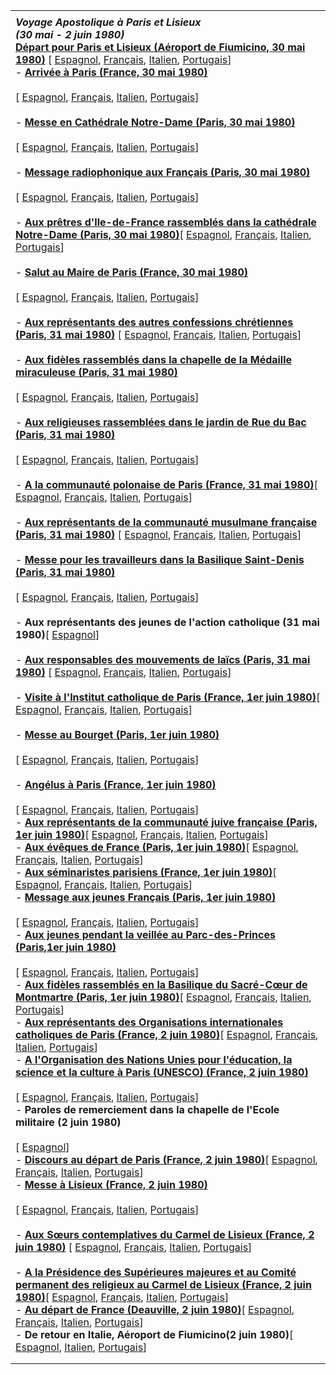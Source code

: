 |     |
| --- |
|  |
| ***Voyage Apostolique à Paris et Lisieux***<br>***(30 mai - 2 juin 1980)***<br>**[Départ pour Paris et Lisieux (Aéroport de Fiumicino, 30 mai 1980)](/content/john-paul-ii/fr/speeches/1980/may/documents/hf_jp-ii_spe_19800530_partenza-francia.html)** \[ [Espagnol](/content/john-paul-ii/es/speeches/1980/may/documents/hf_jp-ii_spe_19800530_partenza-francia.html), [Français](/content/john-paul-ii/fr/speeches/1980/may/documents/hf_jp-ii_spe_19800530_partenza-francia.html), [Italien](/content/john-paul-ii/it/speeches/1980/may/documents/hf_jp-ii_spe_19800530_partenza-francia.html), [Portugais](/content/john-paul-ii/pt/speeches/1980/may/documents/hf_jp-ii_spe_19800530_partenza-francia.html)\]<br>- **[Arrivée à Paris (France, 30 mai 1980)](/content/john-paul-ii/fr/speeches/1980/may/documents/hf_jp-ii_spe_19800530_arrivo-francia.html)**<br>  <br>   \[ [Espagnol](/content/john-paul-ii/es/speeches/1980/may/documents/hf_jp-ii_spe_19800530_arrivo-francia.html), [Français](/content/john-paul-ii/fr/speeches/1980/may/documents/hf_jp-ii_spe_19800530_arrivo-francia.html), [Italien](/content/john-paul-ii/it/speeches/1980/may/documents/hf_jp-ii_spe_19800530_arrivo-francia.html), [Portugais](/content/john-paul-ii/pt/speeches/1980/may/documents/hf_jp-ii_spe_19800530_arrivo-francia.html)\]<br>  <br>- **[Messe en Cathédrale Notre-Dame (Paris, 30 mai 1980)](/content/john-paul-ii/fr/homilies/1980/documents/hf_jp-ii_hom_19800530_parigi-francia.html)**<br>  <br>  \[ [Espagnol](/content/john-paul-ii/es/homilies/1980/documents/hf_jp-ii_hom_19800530_parigi-francia.html), [Français](/content/john-paul-ii/fr/homilies/1980/documents/hf_jp-ii_hom_19800530_parigi-francia.html), [Italien](/content/john-paul-ii/it/homilies/1980/documents/hf_jp-ii_hom_19800530_parigi-francia.html), [Portugais](/content/john-paul-ii/pt/homilies/1980/documents/hf_jp-ii_hom_19800530_parigi-francia.html)\]<br>  <br>- **[Message radiophonique aux Français (Paris, 30 mai 1980)](/content/john-paul-ii/fr/speeches/1980/may/documents/hf_jp-ii_spe_19800530_messaggio-francia.html)**<br>  <br>  \[ [Espagnol](/content/john-paul-ii/es/speeches/1980/may/documents/hf_jp-ii_spe_19800530_messaggio-francia.html), [Français](/content/john-paul-ii/fr/speeches/1980/may/documents/hf_jp-ii_spe_19800530_messaggio-francia.html), [Italien](/content/john-paul-ii/it/speeches/1980/may/documents/hf_jp-ii_spe_19800530_messaggio-francia.html), [Portugais](/content/john-paul-ii/pt/speeches/1980/may/documents/hf_jp-ii_spe_19800530_messaggio-francia.html)\]<br>  <br>- **[Aux prêtres d'Ile-de-France rassemblés dans la cathédrale Notre-Dame (Paris, 30 mai 1980)](/content/john-paul-ii/fr/speeches/1980/may/documents/hf_jp-ii_spe_19800530_sacerdoti-parigi.html)**\[ [Espagnol](/content/john-paul-ii/es/speeches/1980/may/documents/hf_jp-ii_spe_19800530_sacerdoti-parigi.html), [Français](/content/john-paul-ii/fr/speeches/1980/may/documents/hf_jp-ii_spe_19800530_sacerdoti-parigi.html), [Italien](/content/john-paul-ii/it/speeches/1980/may/documents/hf_jp-ii_spe_19800530_sacerdoti-parigi.html), [Portugais](/content/john-paul-ii/pt/speeches/1980/may/documents/hf_jp-ii_spe_19800530_sacerdoti-parigi.html)\]<br>  <br>- **[Salut au Maire de Paris (France, 30 mai 1980)](/content/john-paul-ii/fr/speeches/1980/may/documents/hf_jp-ii_spe_19800530_sindaco-parigi.html)**<br>  <br>  \[ [Espagnol](/content/john-paul-ii/es/speeches/1980/may/documents/hf_jp-ii_spe_19800530_sindaco-parigi.html), [Français](/content/john-paul-ii/fr/speeches/1980/may/documents/hf_jp-ii_spe_19800530_sindaco-parigi.html), [Italien](/content/john-paul-ii/it/speeches/1980/may/documents/hf_jp-ii_spe_19800530_sindaco-parigi.html), [Portugais](/content/john-paul-ii/pt/speeches/1980/may/documents/hf_jp-ii_spe_19800530_sindaco-parigi.html)\]<br>  <br>- **[Aux représentants des autres confessions chrétiennes (Paris, 31 mai 1980)](/content/john-paul-ii/fr/speeches/1980/may/documents/hf_jp-ii_spe_19800531_altre-confessioni.html)** \[ [Espagnol](/content/john-paul-ii/es/speeches/1980/may/documents/hf_jp-ii_spe_19800531_altre-confessioni.html), [Français](/content/john-paul-ii/fr/speeches/1980/may/documents/hf_jp-ii_spe_19800531_altre-confessioni.html), [Italien](/content/john-paul-ii/it/speeches/1980/may/documents/hf_jp-ii_spe_19800531_altre-confessioni.html), [Portugais](/content/john-paul-ii/pt/speeches/1980/may/documents/hf_jp-ii_spe_19800531_altre-confessioni.html)\]<br>  <br>- **[Aux fidèles rassemblés dans la chapelle de la Médaille miraculeuse (Paris, 31 mai 1980)](/content/john-paul-ii/fr/speeches/1980/may/documents/hf_jp-ii_spe_19800531_medaglia-miracolosa.html)**<br>  <br>  \[ [Espagnol](/content/john-paul-ii/es/speeches/1980/may/documents/hf_jp-ii_spe_19800531_medaglia-miracolosa.html), [Français](/content/john-paul-ii/fr/speeches/1980/may/documents/hf_jp-ii_spe_19800531_medaglia-miracolosa.html), [Italien](/content/john-paul-ii/it/speeches/1980/may/documents/hf_jp-ii_spe_19800531_medaglia-miracolosa.html), [Portugais](/content/john-paul-ii/pt/speeches/1980/may/documents/hf_jp-ii_spe_19800531_medaglia-miracolosa.html)\]<br>  <br>- **[Aux religieuses rassemblées dans le jardin de Rue du Bac (Paris, 31 mai 1980)](/content/john-paul-ii/fr/speeches/1980/may/documents/hf_jp-ii_spe_19800531_religiose-francia.html)**<br>  <br>  \[ [Espagnol](/content/john-paul-ii/es/speeches/1980/may/documents/hf_jp-ii_spe_19800531_religiose-francia.html), [Français](/content/john-paul-ii/fr/speeches/1980/may/documents/hf_jp-ii_spe_19800531_religiose-francia.html), [Italien](/content/john-paul-ii/it/speeches/1980/may/documents/hf_jp-ii_spe_19800531_religiose-francia.html), [Portugais](/content/john-paul-ii/pt/speeches/1980/may/documents/hf_jp-ii_spe_19800531_religiose-francia.html)\]<br>  <br>- **[A la communauté polonaise de Paris (France, 31 mai 1980)](/content/john-paul-ii/fr/speeches/1980/may/documents/hf_jp-ii_spe_19800531_polacchi-parigi.html)**\[ [Espagnol](/content/john-paul-ii/es/speeches/1980/may/documents/hf_jp-ii_spe_19800531_polacchi-parigi.html), [Français](/content/john-paul-ii/fr/speeches/1980/may/documents/hf_jp-ii_spe_19800531_polacchi-parigi.html), [Italien](/content/john-paul-ii/it/speeches/1980/may/documents/hf_jp-ii_spe_19800531_polacchi-parigi.html), [Portugais](/content/john-paul-ii/pt/speeches/1980/may/documents/hf_jp-ii_spe_19800531_polacchi-parigi.html)\]<br>  <br>- **[Aux représentants de la communauté musulmane française (Paris, 31 mai 1980)](/content/john-paul-ii/fr/speeches/1980/may/documents/hf_jp-ii_spe_19800531_mussulmani-francia.html)** \[ [Espagnol](/content/john-paul-ii/es/speeches/1980/may/documents/hf_jp-ii_spe_19800531_mussulmani-francia.html), [Français](/content/john-paul-ii/fr/speeches/1980/may/documents/hf_jp-ii_spe_19800531_mussulmani-francia.html), [Italien](/content/john-paul-ii/it/speeches/1980/may/documents/hf_jp-ii_spe_19800531_mussulmani-francia.html), [Portugais](/content/john-paul-ii/pt/speeches/1980/may/documents/hf_jp-ii_spe_19800531_mussulmani-francia.html)\]<br>  <br>- **[Messe pour les travailleurs dans la Basilique Saint-Denis (Paris, 31 mai 1980)](/content/john-paul-ii/fr/homilies/1980/documents/hf_jp-ii_hom_19800531_lavoratori-francia.html)**<br>  <br>  \[ [Espagnol](/content/john-paul-ii/es/homilies/1980/documents/hf_jp-ii_hom_19800531_lavoratori-francia.html), [Français](/content/john-paul-ii/fr/homilies/1980/documents/hf_jp-ii_hom_19800531_lavoratori-francia.html), [Italien](/content/john-paul-ii/it/homilies/1980/documents/hf_jp-ii_hom_19800531_lavoratori-francia.html), [Portugais](/content/john-paul-ii/pt/homilies/1980/documents/hf_jp-ii_hom_19800531_lavoratori-francia.html)\]<br>  <br>- **Aux représentants des jeunes de l'action catholique (31 mai 1980)**\[ [Espagnol](/content/john-paul-ii/es/speeches/1980/may/documents/hf_jp-ii_spe_19800531_joc-saint-denis.html)\]<br>  <br>- **[Aux responsables des mouvements de laïcs (Paris, 31 mai 1980)](/content/john-paul-ii/fr/speeches/1980/may/documents/hf_jp-ii_spe_19800531_apostolato-laici-francia.html)** \[ [Espagnol](/content/john-paul-ii/es/speeches/1980/may/documents/hf_jp-ii_spe_19800531_apostolato-laici-francia.html), [Français](/content/john-paul-ii/fr/speeches/1980/may/documents/hf_jp-ii_spe_19800531_apostolato-laici-francia.html), [Italien](/content/john-paul-ii/it/speeches/1980/may/documents/hf_jp-ii_spe_19800531_apostolato-laici-francia.html), [Portugais](/content/john-paul-ii/pt/speeches/1980/may/documents/hf_jp-ii_spe_19800531_apostolato-laici-francia.html)\]<br>  <br>- **[Visite à l'Institut catholique de Paris (France, 1er juin 1980)](/content/john-paul-ii/fr/speeches/1980/june/documents/hf_jp-ii_spe_19800601_institut-catholique.html)**\[ [Espagnol](/content/john-paul-ii/es/speeches/1980/june/documents/hf_jp-ii_spe_19800601_institut-catholique.html), [Français](/content/john-paul-ii/fr/speeches/1980/june/documents/hf_jp-ii_spe_19800601_institut-catholique.html), [Italien](/content/john-paul-ii/it/speeches/1980/june/documents/hf_jp-ii_spe_19800601_institut-catholique.html), [Portugais](/content/john-paul-ii/pt/speeches/1980/june/documents/hf_jp-ii_spe_19800601_institut-catholique.html)\] <br>  <br>- **[Messe au Bourget (Paris, 1er juin 1980)](/content/john-paul-ii/fr/homilies/1980/documents/hf_jp-ii_hom_19800601_parigi-francia.html)**<br>  <br>  \[ [Espagnol](/content/john-paul-ii/es/homilies/1980/documents/hf_jp-ii_hom_19800601_parigi-francia.html), [Français](/content/john-paul-ii/fr/homilies/1980/documents/hf_jp-ii_hom_19800601_parigi-francia.html), [Italien](/content/john-paul-ii/it/homilies/1980/documents/hf_jp-ii_hom_19800601_parigi-francia.html), [Portugais](/content/john-paul-ii/pt/homilies/1980/documents/hf_jp-ii_hom_19800601_parigi-francia.html)\]<br>  <br>- **[Angélus à Paris (France, 1er juin 1980)](/content/john-paul-ii/fr/angelus/1980/documents/hf_jp-ii_ang_19800601.html)**<br>  <br>  \[ [Espagnol](/content/john-paul-ii/es/angelus/1980/documents/hf_jp-ii_ang_19800601.html), [Français](/content/john-paul-ii/fr/angelus/1980/documents/hf_jp-ii_ang_19800601.html), [Italien](/content/john-paul-ii/it/angelus/1980/documents/hf_jp-ii_ang_19800601.html), [Portugais](/content/john-paul-ii/pt/angelus/1980/documents/hf_jp-ii_ang_19800601.html)\]<br>- **[Aux représentants de la communauté juive française (Paris, 1er juin 1980)](/content/john-paul-ii/fr/speeches/1980/june/documents/hf_jp-ii_spe_19800601_ebrei-francia.html)**\[ [Espagnol](/content/john-paul-ii/es/speeches/1980/june/documents/hf_jp-ii_spe_19800601_ebrei-francia.html), [Français](/content/john-paul-ii/fr/speeches/1980/june/documents/hf_jp-ii_spe_19800601_ebrei-francia.html), [Italien](/content/john-paul-ii/it/speeches/1980/june/documents/hf_jp-ii_spe_19800601_ebrei-francia.html), [Portugais](/content/john-paul-ii/pt/speeches/1980/june/documents/hf_jp-ii_spe_19800601_ebrei-francia.html)\]<br>- **[Aux évêques de France (Paris, 1er juin 1980)](/content/john-paul-ii/fr/speeches/1980/june/documents/hf_jp-ii_spe_19800601_vescovi-francia.html)**\[ [Espagnol](/content/john-paul-ii/es/speeches/1980/june/documents/hf_jp-ii_spe_19800601_vescovi-francia.html), [Français](/content/john-paul-ii/fr/speeches/1980/june/documents/hf_jp-ii_spe_19800601_vescovi-francia.html), [Italien](/content/john-paul-ii/it/speeches/1980/june/documents/hf_jp-ii_spe_19800601_vescovi-francia.html), [Portugais](/content/john-paul-ii/pt/speeches/1980/june/documents/hf_jp-ii_spe_19800601_vescovi-francia.html)\] <br>- **[Aux séminaristes parisiens (France, 1er juin 1980)](/content/john-paul-ii/fr/speeches/1980/june/documents/hf_jp-ii_spe_19800601_seminaristi-francia.html)**\[ [Espagnol](/content/john-paul-ii/es/speeches/1980/june/documents/hf_jp-ii_spe_19800601_seminaristi-francia.html), [Français](/content/john-paul-ii/fr/speeches/1980/june/documents/hf_jp-ii_spe_19800601_seminaristi-francia.html), [Italien](/content/john-paul-ii/it/speeches/1980/june/documents/hf_jp-ii_spe_19800601_seminaristi-francia.html), [Portugais](/content/john-paul-ii/pt/speeches/1980/june/documents/hf_jp-ii_spe_19800601_seminaristi-francia.html)\] <br>- **[Message aux jeunes Français (Paris, 1er juin 1980)](/content/john-paul-ii/fr/speeches/1980/june/documents/hf_jp-ii_spe_19800601_giovani-di-francia.html)**<br>  <br>  \[ [Espagnol](/content/john-paul-ii/es/speeches/1980/june/documents/hf_jp-ii_spe_19800601_giovani-di-francia.html), [Français](/content/john-paul-ii/fr/speeches/1980/june/documents/hf_jp-ii_spe_19800601_giovani-di-francia.html), [Italien](/content/john-paul-ii/it/speeches/1980/june/documents/hf_jp-ii_spe_19800601_giovani-di-francia.html), [Portugais](/content/john-paul-ii/pt/speeches/1980/june/documents/hf_jp-ii_spe_19800601_giovani-di-francia.html)\] <br>- **[Aux jeunes pendant la veillée au Parc-des-Princes (Paris,1er juin 1980)](/content/john-paul-ii/fr/speeches/1980/june/documents/hf_jp-ii_spe_19800601_veglia-giovani.html)**<br>  <br>  \[ [Espagnol](/content/john-paul-ii/es/speeches/1980/june/documents/hf_jp-ii_spe_19800601_veglia-giovani.html), [Français](/content/john-paul-ii/fr/speeches/1980/june/documents/hf_jp-ii_spe_19800601_veglia-giovani.html), [Italien](/content/john-paul-ii/it/speeches/1980/june/documents/hf_jp-ii_spe_19800601_veglia-giovani.html), [Portugais](/content/john-paul-ii/pt/speeches/1980/june/documents/hf_jp-ii_spe_19800601_veglia-giovani.html)\] <br>- **[Aux fidèles rassemblés en la Basilique du Sacré-Cœur de Montmartre (Paris, 1er juin 1980)](/content/john-paul-ii/fr/speeches/1980/june/documents/hf_jp-ii_spe_19800601_montmartre-paris.html)**\[ [Espagnol](/content/john-paul-ii/es/speeches/1980/june/documents/hf_jp-ii_spe_19800601_montmartre-paris.html), [Français](/content/john-paul-ii/fr/speeches/1980/june/documents/hf_jp-ii_spe_19800601_montmartre-paris.html), [Italien](/content/john-paul-ii/it/speeches/1980/june/documents/hf_jp-ii_spe_19800601_montmartre-paris.html), [Portugais](/content/john-paul-ii/pt/speeches/1980/june/documents/hf_jp-ii_spe_19800601_montmartre-paris.html)\] <br>- **[Aux représentants des Organisations internationales catholiques de Paris (France, 2 juin 1980)](/content/john-paul-ii/fr/speeches/1980/june/documents/hf_jp-ii_spe_19800602_organizzazioni-cattoliche.html)**\[ [Espagnol](/content/john-paul-ii/es/speeches/1980/june/documents/hf_jp-ii_spe_19800602_organizzazioni-cattoliche.html), [Français](/content/john-paul-ii/fr/speeches/1980/june/documents/hf_jp-ii_spe_19800602_organizzazioni-cattoliche.html), [Italien](/content/john-paul-ii/it/speeches/1980/june/documents/hf_jp-ii_spe_19800602_organizzazioni-cattoliche.html), [Portugais](/content/john-paul-ii/pt/speeches/1980/june/documents/hf_jp-ii_spe_19800602_organizzazioni-cattoliche.html)\] <br>- **[A l'Organisation des Nations Unies pour l'éducation, la science et la culture à Paris (UNESCO) (France, 2 juin 1980)](/content/john-paul-ii/fr/speeches/1980/june/documents/hf_jp-ii_spe_19800602_unesco.html)**<br>  <br>  \[ [Espagnol](/content/john-paul-ii/es/speeches/1980/june/documents/hf_jp-ii_spe_19800602_unesco.html), [Français](/content/john-paul-ii/fr/speeches/1980/june/documents/hf_jp-ii_spe_19800602_unesco.html), [Italien](/content/john-paul-ii/it/speeches/1980/june/documents/hf_jp-ii_spe_19800602_unesco.html), [Portugais](/content/john-paul-ii/pt/speeches/1980/june/documents/hf_jp-ii_spe_19800602_unesco.html)\] <br>- **Paroles de remerciement dans la chapelle de l'Ecole militaire (2 juin 1980)**<br>  <br>   \[ [Espagnol](/content/john-paul-ii/es/speeches/1980/june/documents/hf_jp-ii_spe_19800602_scuola-militare.html)\]<br>- **[Discours au départ de Paris (France, 2 juin 1980)](/content/john-paul-ii/fr/speeches/1980/june/documents/hf_jp-ii_spe_19800602_partenza-parigi.html)**\[ [Espagnol](/content/john-paul-ii/es/speeches/1980/june/documents/hf_jp-ii_spe_19800602_partenza-parigi.html), [Français](/content/john-paul-ii/fr/speeches/1980/june/documents/hf_jp-ii_spe_19800602_partenza-parigi.html), [Italien](/content/john-paul-ii/it/speeches/1980/june/documents/hf_jp-ii_spe_19800602_partenza-parigi.html), [Portugais](/content/john-paul-ii/pt/speeches/1980/june/documents/hf_jp-ii_spe_19800602_partenza-parigi.html)\] <br>- **[Messe à Lisieux (France, 2 juin 1980)](/content/john-paul-ii/fr/homilies/1980/documents/hf_jp-ii_hom_19800602_lisieux-francia.html)**<br>  <br>  \[ [Espagnol](/content/john-paul-ii/es/homilies/1980/documents/hf_jp-ii_hom_19800602_lisieux-francia.html), [Français](/content/john-paul-ii/fr/homilies/1980/documents/hf_jp-ii_hom_19800602_lisieux-francia.html), [Italien](/content/john-paul-ii/it/homilies/1980/documents/hf_jp-ii_hom_19800602_lisieux-francia.html), [Portugais](/content/john-paul-ii/pt/homilies/1980/documents/hf_jp-ii_hom_19800602_lisieux-francia.html)\]<br>  <br>- **[Aux Sœurs contemplatives du Carmel de Lisieux (France, 2 juin 1980)](/content/john-paul-ii/fr/speeches/1980/june/documents/hf_jp-ii_spe_19800602_contemplative-lisieux.html)** \[ [Espagnol](/content/john-paul-ii/es/speeches/1980/june/documents/hf_jp-ii_spe_19800602_contemplative-lisieux.html), [Français](/content/john-paul-ii/fr/speeches/1980/june/documents/hf_jp-ii_spe_19800602_contemplative-lisieux.html), [Italien](/content/john-paul-ii/it/speeches/1980/june/documents/hf_jp-ii_spe_19800602_contemplative-lisieux.html), [Portugais](/content/john-paul-ii/pt/speeches/1980/june/documents/hf_jp-ii_spe_19800602_contemplative-lisieux.html)\] <br>  <br>- **[A la Présidence des Supérieures majeures et au Comité permanent des religieux au Carmel de Lisieux (France, 2 juin 1980)](/content/john-paul-ii/fr/speeches/1980/june/documents/hf_jp-ii_spe_19800602_religiosi-lisieux.html)**\[ [Espagnol](/content/john-paul-ii/es/speeches/1980/june/documents/hf_jp-ii_spe_19800602_religiosi-lisieux.html), [Français](/content/john-paul-ii/fr/speeches/1980/june/documents/hf_jp-ii_spe_19800602_religiosi-lisieux.html), [Italien](/content/john-paul-ii/it/speeches/1980/june/documents/hf_jp-ii_spe_19800602_religiosi-lisieux.html), [Portugais](/content/john-paul-ii/pt/speeches/1980/june/documents/hf_jp-ii_spe_19800602_religiosi-lisieux.html)\] <br>- **[Au départ de France (Deauville, 2 juin 1980)](/content/john-paul-ii/fr/speeches/1980/june/documents/hf_jp-ii_spe_19800602_partenza-francia.html)**\[ [Espagnol](/content/john-paul-ii/es/speeches/1980/june/documents/hf_jp-ii_spe_19800602_partenza-francia.html), [Français](/content/john-paul-ii/fr/speeches/1980/june/documents/hf_jp-ii_spe_19800602_partenza-francia.html), [Italien](/content/john-paul-ii/it/speeches/1980/june/documents/hf_jp-ii_spe_19800602_partenza-francia.html), [Portugais](/content/john-paul-ii/pt/speeches/1980/june/documents/hf_jp-ii_spe_19800602_partenza-francia.html)\]<br>- **De retour en Italie, Aéroport de Fiumicino(2 juin 1980)**\[ [Espagnol](/content/john-paul-ii/es/speeches/1980/june/documents/hf_jp-ii_spe_19800602_rientro-francia.html), [Italien](/content/john-paul-ii/it/speeches/1980/june/documents/hf_jp-ii_spe_19800602_rientro-francia.html), [Portugais](/content/john-paul-ii/pt/speeches/1980/june/documents/hf_jp-ii_spe_19800602_rientro-francia.html)\] |
|  |
|  |